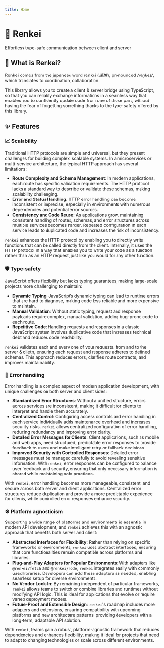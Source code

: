 ```yaml
---
title: Home
---
```


# 🤝 Renkei

Effortless type-safe communication between client and server

## 🤔 What is Renkei?

Renkei comes from the japanese word renkei (_連携_), pronounced _/ɾeŋkeɪ/_, which translates to coordination, collaboration.

This library allows you to create a client & server bridge using TypeScript, so that you can reliably exchange informations in a seamless way that enables you to confidently update code from one of those part, without having the fear of forgetting something thanks to the type-safety offered by this library.

## ✨ Features

### 📈 Scalability

Traditional HTTP protocols are simple and universal, but they present challenges for building complex, scalable systems. In a microservices or multi-service architecture, the typical HTTP approach has several limitations:

- **Route Complexity and Schema Management**: In modern applications, each route has specific validation requirements. The HTTP protocol lacks a standard way to describe or validate these schemas, making scalability challenging.
- **Error and Status Handling**: HTTP error handling can become inconsistent or imprecise, especially in environments with numerous dependencies and potential error sources.
- **Consistency and Code Reuse**: As applications grow, maintaining consistent handling of routes, schemas, and error structures across multiple services becomes harder. Repeated configuration in each service leads to duplicated code and increases the risk of inconsistency.

`renkei` enhances the HTTP protocol by enabling you to directly write functions that can be called directly from the client. Internally, it uses the HTTP protocol in a way that enables you to write your code as a function rather than as an HTTP request, just like you would for any other function.

### 🛡️ Type-safety

JavaScript offers flexibility but lacks typing guarantees, making large-scale projects more challenging to maintain:

- **Dynamic Typing**: JavaScript’s dynamic typing can lead to runtime errors that are hard to diagnose, making code less reliable and more expensive to maintain.
- **Manual Validation**: Without static typing, request and response payloads require complex, manual validation, adding bug-prone code to each route.
- **Repetitive Code**: Handling requests and responses in a classic JavaScript system involves duplicative code that increases technical debt and reduces code readability.

`renkei` validates each and every one of your requests, from and to the server & clietn, ensuring each request and response adheres to defined schemas. This approach reduces errors, clarifies route contracts, and improves maintainability.

### 🐞 Error handling

Error handling is a complex aspect of modern application development, with unique challenges on both server and client sides:

- **Standardized Error Structures**: Without a unified structure, errors across services are inconsistent, making it difficult for clients to interpret and handle them accurately.
- **Centralized Control**: Configuring access controls and error handling in each service individually adds maintenance overhead and increases security risks. `renkei` allows centralized configuration of error handling, reducing redundancy and improving error clarity.
- **Detailed Error Messages for Clients**: Client applications, such as mobile and web apps, need structured, predictable error responses to provide feedback to users and make intelligent retry or fallback decisions.
- **Improved Security with Controlled Responses**: Detailed error messages must be managed carefully to avoid revealing sensitive information. With `renkei`, error responses can be configured to balance user feedback and security, ensuring that only necessary information is shared while maintaining safe practices.

With `renkei`, error handling becomes more manageable, consistent, and secure across both server and client applications. Centralized error structures reduce duplication and provide a more predictable experience for clients, while controlled error responses enhance security.

### ⚙️ Platform agnosticism

Supporting a wide range of platforms and environments is essential in modern API development, and `renkei` achieves this with an agnostic approach that benefits both server and client:

- **Abstracted Interfaces for Flexibility**: Rather than relying on specific frameworks or environments, `renkei` uses abstract interfaces, ensuring that core functionalities remain compatible across platforms and libraries.
- **Plug-and-Play Adapters for Popular Environments**: With adapters like `@renkei/fetch` and `@renkei/node`, `renkei` integrates easily with commonly used libraries. Developers can add these adapters as needed, enabling seamless setup for diverse environments.
- **No Vendor Lock-In**: By remaining independent of particular frameworks, `renkei` allows teams to switch or combine libraries and runtimes without modifying API logic. This is ideal for applications that evolve or require varied deployment models.
- **Future-Proof and Extensible Design**: `renkei`'s roadmap includes more adapters and extensions, ensuring compatibility with upcoming platforms and new architecture patterns, providing developers with a long-term, adaptable API solution.

With `renkei`, teams gain a robust, platform-agnostic framework that reduces dependencies and enhances flexibility, making it ideal for projects that need to adapt to changing technologies or scale across different environments.